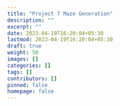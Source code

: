 ```yaml
---
title: "Project 7 Maze Generation"
description: ""
excerpt: ""
date: 2023-04-19T16:20:04+05:30
lastmod: 2023-04-19T16:20:04+05:30
draft: true
weight: 50
images: []
categories: []
tags: []
contributors: []
pinned: false
homepage: false
---
```

